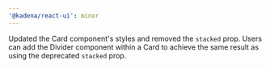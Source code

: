 ```yaml
---
'@kadena/react-ui': minor
---
```


Updated the Card component's styles and removed the `stacked` prop. Users can add the
Divider component within a Card to achieve the same result as using the
deprecated `stacked` prop.
